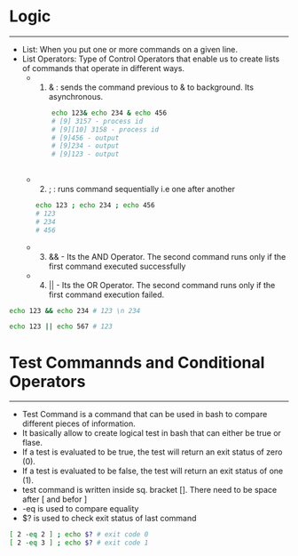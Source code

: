 # Logic
----

- List: When you put one or more commands on a given line.
- List Operators: Type of Control Operators that enable us to create lists of commands that operate in different ways.
  - 1. & : sends the command previous to & to background. Its asynchronous.

    ```bash
        echo 123& echo 234 & echo 456 
        # [9] 3157 - process id
        # [9][10] 3158 - process id
        # [9]456 - output
        # [9]234 - output
        # [9]123 - output
 
    ```
  - 2. ; : runs command sequentially i.e one after another
    ```bash
    echo 123 ; echo 234 ; echo 456 
    # 123
    # 234
    # 456 
    ```
  - 3. && - Its the AND Operator. The second command runs only if the first command executed successfully
  - 4. \|\| - Its the OR Operator. The second command runs only if the first command execution failed.

```bash
echo 123 && echo 234 # 123 \n 234

echo 123 || echo 567 # 123
```


# Test Commannds and Conditional Operators
----

- Test Command is a command that can be used in bash to compare different pieces of information.
- It basically allow to create logical test in bash that can either be true or flase.
- If a test is evaluated to be true, the test will return an exit status of zero (0).
- If a test is evaluated to be false, the test will return an exit status of one (1).
- test command is written inside sq. bracket []. There need to be space after [ and befor ]
- -eq is used to compare equality
- $? is used to check exit status of last command

```bash
[ 2 -eq 2 ] ; echo $? # exit code 0
[ 2 -eq 3 ] ; echo $? # exit code 1
```